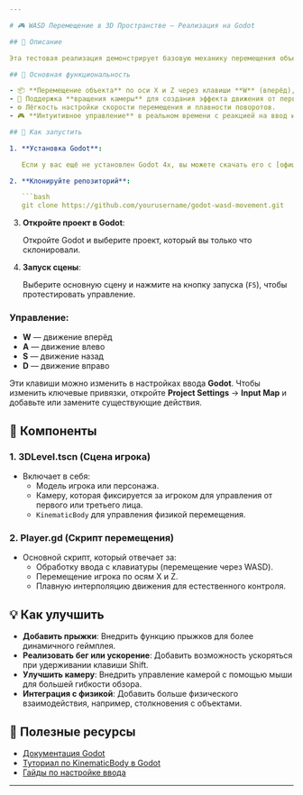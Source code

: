 ```yaml
---

# 🎮 WASD Перемещение в 3D Пространстве — Реализация на Godot

## 📜 Описание

Эта тестовая реализация демонстрирует базовую механику перемещения объекта через клавиши **WASD** в **3D пространстве** с использованием движка **Godot**. Эта система может стать основой для разработки игр, где требуется свободное перемещение игрока по трёхмерному миру.

## 🎯 Основная функциональность

- 📦 **Перемещение объекта** по оси X и Z через клавиши **W** (вперёд), **A** (влево), **S** (назад) и **D** (вправо).
- 🔄 Поддержка **вращения камеры** для создания эффекта движения от первого или третьего лица.
- ⚙️ Лёгкость настройки скорости перемещения и плавности поворотов.
- 🎮 **Интуитивное управление** в реальном времени с реакцией на ввод игрока.

## 🚀 Как запустить

1. **Установка Godot**:

   Если у вас ещё не установлен Godot 4x, вы можете скачать его с [официального сайта](https://godotengine.org/download).

2. **Клонируйте репозиторий**:

   ```bash
   git clone https://github.com/yourusername/godot-wasd-movement.git
   ```

3. **Откройте проект в Godot**:

   Откройте Godot и выберите проект, который вы только что склонировали.

4. **Запуск сцены**:

   Выберите основную сцену и нажмите на кнопку запуска (`F5`), чтобы протестировать управление.

### Управление:

- **W** — движение вперёд
- **A** — движение влево
- **S** — движение назад
- **D** — движение вправо

Эти клавиши можно изменить в настройках ввода **Godot**. Чтобы изменить ключевые привязки, откройте **Project Settings** -> **Input Map** и добавьте или замените существующие действия.

## 📂 Компоненты

### 1. **3DLevel.tscn** (Сцена игрока)
- Включает в себя:
  - Модель игрока или персонажа.
  - Камеру, которая фиксируется за игроком для управления от первого или третьего лица.
  - `KinematicBody` для управления физикой перемещения.

### 2. **Player.gd** (Скрипт перемещения)
- Основной скрипт, который отвечает за:
  - Обработку ввода с клавиатуры (перемещение через WASD).
  - Перемещение игрока по осям X и Z.
  - Плавную интерполяцию движения для естественного контроля.

## 💡 Как улучшить

- **Добавить прыжки**: Внедрить функцию прыжков для более динамичного геймплея.
- **Реализовать бег или ускорение**: Добавить возможность ускоряться при удерживании клавиши Shift.
- **Улучшить камеру**: Внедрить управление камерой с помощью мыши для большей гибкости обзора.
- **Интеграция с физикой**: Добавить больше физического взаимодействия, например, столкновения с объектами.

## 📖 Полезные ресурсы

- [Документация Godot](https://docs.godotengine.org/ru/stable/)
- [Туториал по KinematicBody в Godot](https://docs.godotengine.org/en/stable/tutorials/physics/using_kinematic_body.html)
- [Гайды по настройке ввода](https://docs.godotengine.org/en/stable/tutorials/inputs/input_examples.html)

---
```


